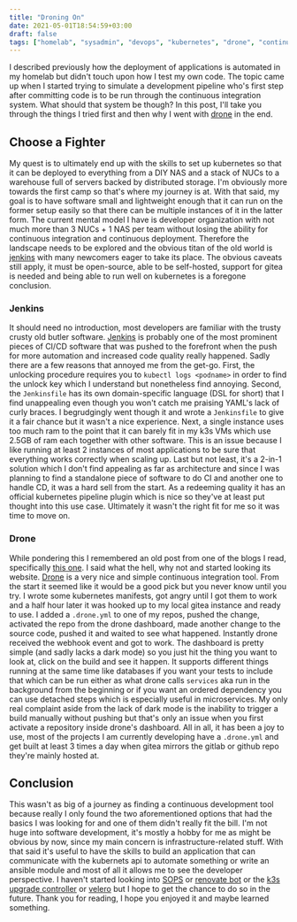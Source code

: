 ```yaml
---
title: "Droning On"
date: 2021-05-01T18:54:59+03:00
draft: false
tags: ["homelab", "sysadmin", "devops", "kubernetes", "drone", "continuous integration"]
---
```


I described previously how the deployment of applications is automated in my homelab but didn't touch upon how I test my own code.
The topic came up when I started trying to simulate a development pipeline who's first step after committing code is to be run through the continuous integration system.
What should that system be though?
In this post, I'll take you through the things I tried first and then why I went with [drone](https://www.drone.io/) in the end.

## Choose a Fighter
My quest is to ultimately end up with the skills to set up kubernetes so that it can be deployed to everything from a DIY NAS and a stack of NUCs to a warehouse full of servers backed by distributed storage.
I'm obviously more towards the first camp so that's where my journey is at.
With that said, my goal is to have software small and lightweight enough that it can run on the former setup easily so that there can be multiple instances of it in the latter form.
The current mental model I have is developer organization with not much more than 3 NUCs + 1 NAS per team without losing the ability for continuous integration and continuous deployment.
Therefore the landscape needs to be explored and the obvious titan of the old world is [jenkins](https://www.jenkins.io/) with many newcomers eager to take its place.
The obvious caveats still apply, it must be open-source, able to be self-hosted, support for gitea is needed and being able to run well on kubernetes is a foregone conclusion.

### Jenkins
It should need no introduction, most developers are familiar with the trusty crusty old butler software.
[Jenkins](https://www.jenkins.io/) is probably one of the most prominent pieces of CI/CD software that was pushed to the forefront when the push for more automation and increased code quality really happened.
Sadly there are a few reasons that annoyed me from the get-go.
First, the unlocking procedure requires you to `kubectl logs <podname>` in order to find the unlock key which I understand but nonetheless find annoying.
Second, the `Jenkinsfile` has its own domain-specific language (DSL for short) that I find unappealing even though you won't catch me praising YAML's lack of curly braces.
I begrudgingly went though it and wrote a `Jenkinsfile` to give it a fair chance but it wasn't a nice experience.
Next, a single instance uses too much ram to the point that it can barely fit in my k3s VMs which use 2.5GB of ram each together with other software.
This is an issue because I like running at least 2 instances of most applications to be sure that everything works correctly when scaling up.
Last but not least, it's a 2-in-1 solution which I don't find appealing as far as architecture and since I was planning to find a standalone piece of software to do CI and another one to handle CD, it was a hard sell from the start.
As a redeeming quality it has an official kubernetes pipeline plugin which is nice so they've at least put thought into this use case.
Ultimately it wasn't the right fit for me so it was time to move on.

### Drone
While pondering this I remembered an old post from one of the blogs I read, specifically [this one](https://christine.website/blog/drone-kubernetes-cd-2020-07-10).
I said what the hell, why not and started looking its website.
[Drone](https://www.drone.io/) is a very nice and simple continuous integration tool.
From the start it seemed like it would be a good pick but you never know until you try.
I wrote some kubernetes manifests, got angry until I got them to work and a half hour later it was hooked up to my local gitea instance and ready to use.
I added a `.drone.yml` to one of my repos, pushed the change, activated the repo from the drone dashboard, made another change to the source code, pushed it and waited to see what happened.
Instantly drone received the webhook event and got to work.
The dashboard is pretty simple (and sadly lacks a dark mode) so you just hit the thing you want to look at, click on the build and see it happen.
It supports different things running at the same time like databases if you want your tests to include that which can be run either as what drone calls `services` aka run in the background from the beginning or if you want an ordered dependency you can use detached steps which is especially useful in microservices.
My only real complaint aside from the lack of dark mode is the inability to trigger a build manually without pushing but that's only an issue when you first activate a repository inside drone's dashboard.
All in all, it has been a joy to use, most of the projects I am currently developing have a `.drone.yml` and get built at least 3 times a day when gitea mirrors the gitlab or github repo they're mainly hosted at.

## Conclusion
This wasn't as big of a journey as finding a continuous development tool because really I only found the two aforementioned options that had the basics I was looking for and one of them didn't really fit the bill.
I'm not huge into software development, it's mostly a hobby for me as might be obvious by now, since my main concern is infrastructure-related stuff.
With that said it's useful to have the skills to build an application that can communicate with the kubernets api to automate something or write an ansible module and most of all it allows me to see the developer perspective.
I haven't started looking into [SOPS](https://github.com/mozilla/sops) or [renovate bot](https://renovatebot.com/) or the [k3s upgrade controller](https://github.com/rancher/system-upgrade-controller) or [velero](https://velero.io) but I hope to get the chance to do so in the future.
Thank you for reading, I hope you enjoyed it and maybe learned something.
